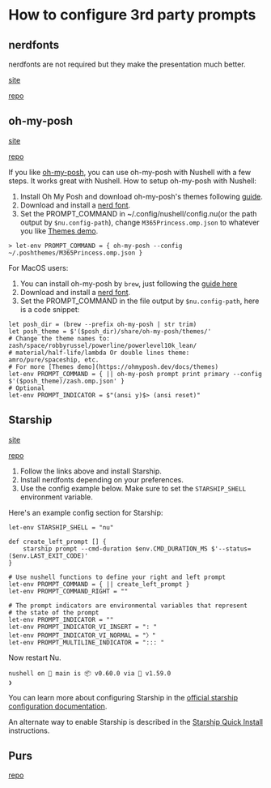 # How to configure 3rd party prompts

## nerdfonts

nerdfonts are not required but they make the presentation much better.

[site](https://www.nerdfonts.com)

[repo](https://github.com/ryanoasis/nerd-fonts)

## oh-my-posh

[site](https://ohmyposh.dev/)

[repo](https://github.com/JanDeDobbeleer/oh-my-posh)

If you like [oh-my-posh](https://ohmyposh.dev/), you can use oh-my-posh with Nushell with a few steps. It works great with Nushell. How to setup oh-my-posh with Nushell:

1. Install Oh My Posh and download oh-my-posh's themes following [guide](https://ohmyposh.dev/docs/installation/linux).
2. Download and install a [nerd font](https://github.com/ryanoasis/nerd-fonts).
3. Set the PROMPT_COMMAND in ~/.config/nushell/config.nu(or the path output by `$nu.config-path`), change `M365Princess.omp.json` to whatever you like [Themes demo](https://ohmyposh.dev/docs/themes).

```shell
> let-env PROMPT_COMMAND = { oh-my-posh --config ~/.poshthemes/M365Princess.omp.json }
```

For MacOS users:

1. You can install oh-my-posh by `brew`, just following the [guide here](https://ohmyposh.dev/docs/macos)
2. Download and install a [nerd font](https://github.com/ryanoasis/nerd-fonts).
3. Set the PROMPT_COMMAND in the file output by `$nu.config-path`, here is a code snippet:

```shell
let posh_dir = (brew --prefix oh-my-posh | str trim)
let posh_theme = $'($posh_dir)/share/oh-my-posh/themes/'
# Change the theme names to: zash/space/robbyrussel/powerline/powerlevel10k_lean/
# material/half-life/lambda Or double lines theme: amro/pure/spaceship, etc.
# For more [Themes demo](https://ohmyposh.dev/docs/themes)
let-env PROMPT_COMMAND = { || oh-my-posh prompt print primary --config $'($posh_theme)/zash.omp.json' }
# Optional
let-env PROMPT_INDICATOR = $"(ansi y)$> (ansi reset)"
```

## Starship

[site](https://starship.rs/)

[repo](https://github.com/starship/starship)

1. Follow the links above and install Starship.
2. Install nerdfonts depending on your preferences.
3. Use the config example below. Make sure to set the `STARSHIP_SHELL` environment variable.

Here's an example config section for Starship:

```
let-env STARSHIP_SHELL = "nu"

def create_left_prompt [] {
    starship prompt --cmd-duration $env.CMD_DURATION_MS $'--status=($env.LAST_EXIT_CODE)'
}

# Use nushell functions to define your right and left prompt
let-env PROMPT_COMMAND = { || create_left_prompt }
let-env PROMPT_COMMAND_RIGHT = ""

# The prompt indicators are environmental variables that represent
# the state of the prompt
let-env PROMPT_INDICATOR = ""
let-env PROMPT_INDICATOR_VI_INSERT = ": "
let-env PROMPT_INDICATOR_VI_NORMAL = "〉"
let-env PROMPT_MULTILINE_INDICATOR = "::: "
```

Now restart Nu.

```
nushell on 📙 main is 📦 v0.60.0 via 🦀 v1.59.0
❯
```

You can learn more about configuring Starship in the [official starship configuration documentation](https://github.com/starship/starship#step-2-setup-your-shell-to-use-starship).

An alternate way to enable Starship is described in the [Starship Quick Install](https://starship.rs/#nushell) instructions.

## Purs

[repo](https://github.com/xcambar/purs)
